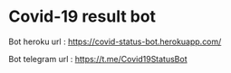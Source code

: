 # Covid-19 result bot 


 Bot heroku url : https://covid-status-bot.herokuapp.com/

 Bot telegram url : https://t.me/Covid19StatusBot
